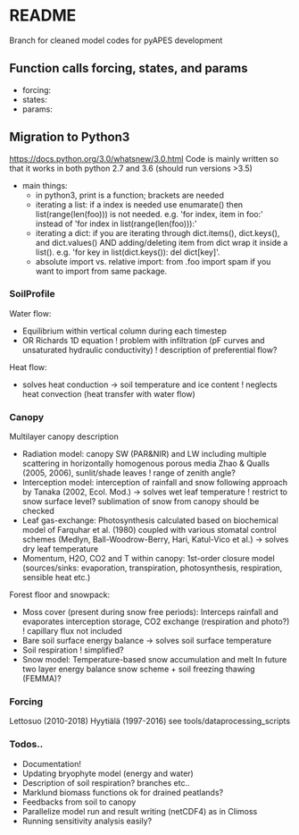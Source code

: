 # README
Branch for cleaned model codes for pyAPES development

## Function calls forcing, states, and params
* forcing: 
* states:
* params:

## Migration to Python3
https://docs.python.org/3.0/whatsnew/3.0.html
Code is mainly written so that it works in both python 2.7 and 3.6 (should run versions >3.5)
* main things:
  - in python3, print is a function; brackets are needed
  - iterating a list: if a index is needed use enumarate() then list(range(len(foo))) is not needed. e.g. 'for index, item in foo:' instead of 'for index in list(range(len(foo))):'
  - iterating a dict: if you are iterating through dict.items(), dict.keys(), and dict.values() AND adding/deleting item from dict wrap it inside a list(). e.g. 'for key in list(dict.keys()): del dict[key]'.   
  - absolute import vs. relative import: from .foo import spam if you want to import from same package.

### SoilProfile
Water flow:
* Equilibrium within vertical column during each timestep 
* OR Richards 1D equation 
! problem with infiltration (pF curves and unsaturated hydraulic conductivity)
! description of preferential flow?

Heat flow:
* solves heat conduction
-> soil temperature and ice content 
! neglects heat convection (heat transfer with water flow)

### Canopy
Multilayer canopy description
* Radiation model: canopy SW (PAR&NIR) and LW including multiple scattering in horizontally homogenous porous media Zhao & Qualls (2005, 2006), sunlit/shade leaves
! range of zenith angle?
* Interception model: interception of rainfall and snow following approach by Tanaka (2002, Ecol. Mod.) 
-> solves wet leaf temperature
! restrict to snow surface level? sublimation of snow from canopy should be checked
* Leaf gas-exchange: Photosynthesis calculated based on biochemical model of Farquhar et al. (1980) coupled with various stomatal control schemes (Medlyn, Ball-Woodrow-Berry, Hari, Katul-Vico et al.)
-> solves dry leaf temperature
* Momentum, H2O, CO2 and T within canopy: 1st-order closure model (sources/sinks: evaporation, transpiration, photosynthesis, respiration, sensible heat etc.)

Forest floor and snowpack:
* Moss cover (present during snow free periods): Interceps rainfall and evaporates interception storage, CO2 exchange (respiration and photo?)
! capillary flux not included
* Bare soil surface energy balance
-> solves soil surface temperature 
* Soil respiration
! simplified?
* Snow model: Temperature-based snow accumulation and melt
In future two layer energy balance snow scheme + soil freezing thawing (FEMMA)?
		
### Forcing
Lettosuo (2010-2018)
Hyytiälä (1997-2016)
see tools/dataprocessing_scripts

### Todos..

* Documentation!
* Updating bryophyte model (energy and water)
* Description of soil respiration? branches etc..
* Marklund biomass functions ok for drained peatlands?
* Feedbacks from soil to canopy
* Parallelize model run and result writing (netCDF4) as in Climoss
* Running sensitivity analysis easily?
